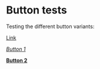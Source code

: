 # Button tests

Testing the different button variants:

[Link](https://www.adobe.com)

_[Button 1](https://www.adobe.com)_

**[Button 2](https://www.adobe.com)**
